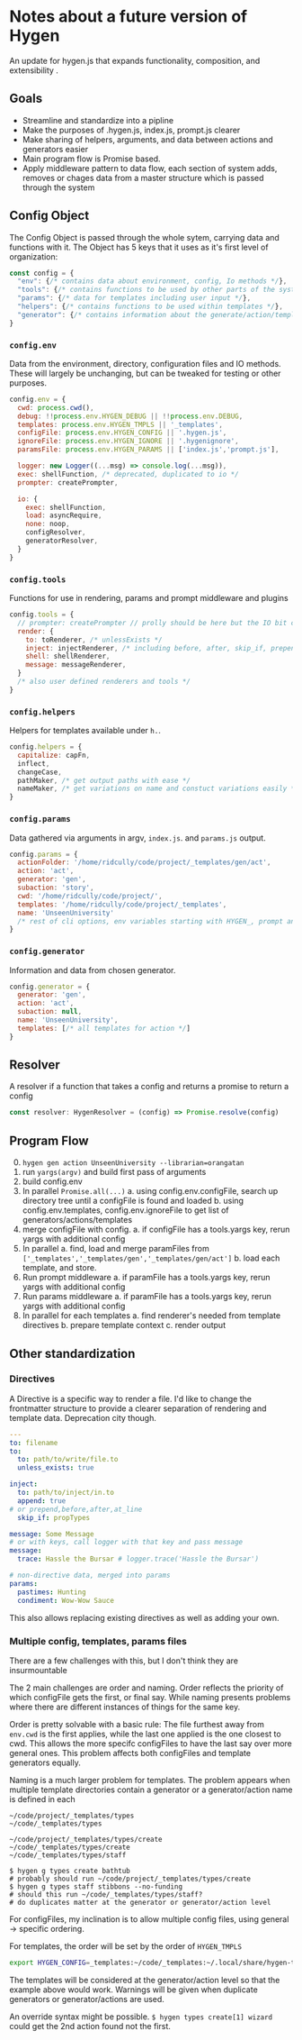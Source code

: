 # Notes about a future version of Hygen

An update for hygen.js that expands functionality, composition, and
 extensibility .

## Goals
* Streamline and standardize into a pipline
* Make the purposes of .hygen.js, index.js, prompt.js clearer
* Make sharing of helpers, arguments, and data between actions and generators
 easier
* Main program flow is Promise based.
* Apply middleware pattern to data flow, each section of system adds, removes
 or chages data from a master structure which is passed through the system

 
## Config Object
 The Config Object is passed through the whole sytem, carrying data and
functions with it.  The Object has 5 keys that it uses as it's first level of
 organization:
```js
const config = {
  "env": {/* contains data about environment, config, Io methods */},
  "tools": {/* contains functions to be used by other parts of the system, and rendering */},
  "params": {/* data for templates including user input */},
  "helpers": {/* contains functions to be used within templates */},
  "generator": {/* contains information about the generate/action/templates */},
}
```

### `config.env`
Data from the environment, directory, configuration files and IO methods.  These
will largely be unchanging, but can be tweaked for testing or other purposes.
```js
config.env = {
  cwd: process.cwd(),
  debug: !!process.env.HYGEN_DEBUG || !!process.env.DEBUG,
  templates: process.env.HYGEN_TMPLS || '_templates',
  configFile: process.env.HYGEN_CONFIG || '.hygen.js',
  ignoreFile: process.env.HYGEN_IGNORE || '.hygenignore',
  paramsFile: process.env.HYGEN_PARAMS || ['index.js','prompt.js'],

  logger: new Logger((...msg) => console.log(...msg)),
  exec: shellFunction, /* deprecated, duplicated to io */
  prompter: createPrompter,

  io: {
    exec: shellFunction,
    load: asyncRequire,
    none: noop,
    configResolver,
    generatorResolver,
  }  
}
```

### `config.tools`
Functions for use in rendering, params and prompt middleware and plugins
```js
config.tools = {
  // prompter: createPrompter // prolly should be here but the IO bit can be argued,
  render: {
    to: toRenderer, /* unlessExists */
    inject: injectRenderer, /* including before, after, skip_if, prepend, append, at_line */
    shell: shellRenderer,
    message: messageRenderer,
  }
  /* also user defined renderers and tools */
}
```

### `config.helpers`
Helpers for templates available under `h.`.
```js
config.helpers = {
  capitalize: capFn,
  inflect,
  changeCase,
  pathMaker, /* get output paths with ease */
  nameMaker, /* get variations on name and constuct variations easily */
}
```

### `config.params`
Data gathered via arguments in argv, `index.js`. and `params.js` output.
```js
config.params = {
  actionFolder: '/home/ridcully/code/project/_templates/gen/act',
  action: 'act',
  generator: 'gen',
  subaction: 'story',
  cwd: '/home/ridcully/code/project/',
  templates: '/home/ridcully/code/project/_templates',
  name: 'UnseenUniversity'
  /* rest of cli options, env variables starting with HYGEN_, prompt and params results */
}
```

### `config.generator`
Information and data from chosen generator.
```js
config.generator = {
  generator: 'gen',
  action: 'act',
  subaction: null,
  name: 'UnseenUniversity',
  templates: [/* all templates for action */]
}
```

## Resolver
A resolver if a function that takes a config and returns a promise to return a config
```typescript
const resolver: HygenResolver = (config) => Promise.resolve(config)
```

## Program Flow

0. `hygen gen action UnseenUniversity --librarian=orangatan`
1. run `yargs(argv)` and build first pass of arguments
2. build config.env
3. In parallel `Promise.all(...)`
  a. using config.env.configFile, search up directory tree until a configFile is found and loaded
  b. using config.env.templates, config.env.ignoreFile to get list of generators/actions/templates
4. merge configFile with config.
  a. if configFile has a tools.yargs key, rerun yargs with additional config
5. In parallel
  a. find, load and merge paramFiles from `['_templates','_templates/gen','_templates/gen/act']` 
  b. load each template, and store.
7. Run prompt middleware
  a. if paramFile has a tools.yargs key, rerun yargs with additional config
8. Run params middleware
  a. if paramFile has a tools.yargs key, rerun yargs with additional config
9. In parallel for each templates
  a. find renderer's needed from template directives
  b. prepare template context
  c. render output

## Other standardization

### Directives
A Directive is a specific way to render a file. I'd like to change the frontmatter structure to
provide a clearer separation of rendering and template data.  Deprecation city though.
```yaml
---
to: filename
to:
  to: path/to/write/file.to
  unless_exists: true

inject:
  to: path/to/inject/in.to
  append: true 
# or prepend,before,after,at_line
  skip_if: propTypes

message: Some Message
# or with keys, call logger with that key and pass message
message:
  trace: Hassle the Bursar # logger.trace('Hassle the Bursar')

# non-directive data, merged into params
params:
  pastimes: Hunting
  condiment: Wow-Wow Sauce
```

This also allows replacing existing directives as well as adding your own. 

### Multiple config, templates, params files
There are a few challenges with this, but I don't think they are insurmountable

The 2 main challenges are order and naming.  Order reflects the priority of which configFile gets
the first, or final say. While naming presents problems where there are different instances of 
things for the same key.

Order is pretty solvable with a basic rule: The file furthest away from `env.cwd` is the first
applies, while the last one applied is the one closest to cwd. This allows the
more specifc configFiles to have the last say over more general ones. This problem affects both
configFiles and template generators equally.

Naming is a much larger problem for templates.  The problem appears when multiple template 
directories contain a generator or a generator/action name is defined in each
```
~/code/project/_templates/types
~/code/_templates/types

~/code/project/_templates/types/create
~/code/_templates/types/create
~/code/_templates/types/staff

$ hygen g types create bathtub
# probably should run ~/code/project/_templates/types/create
$ hygen g types staff stibbons --no-funding
# should this run ~/code/_templates/types/staff?
# do duplicates matter at the generator or generator/action level  
``` 
  
For configFiles, my inclination is to allow multiple config files, using general -> specific 
ordering.

For templates, the order will be set by the order of `HYGEN_TMPLS`
```bash
export HYGEN_CONFIG=_templates:~/code/_templates:~/.local/share/hygen-templates 
```
The templates will be considered at the generator/action level so that the example above would
 work.  Warnings will be given when duplicate generators or generator/actions are used.
 
 An override syntax might be possible.
 `$ hygen types create[1] wizard` could get the 2nd action found not the first.
 
